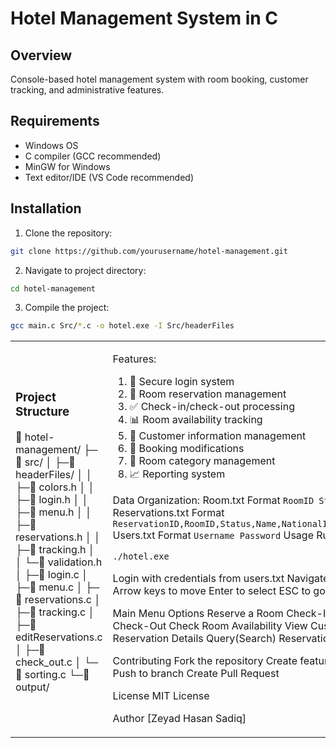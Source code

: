 # Hotel Management System in C

## Overview
Console-based hotel management system with room booking, customer tracking, and administrative features.

## Requirements
- Windows OS
- C compiler (GCC recommended)
- MinGW for Windows
- Text editor/IDE (VS Code recommended)

## Installation
1. Clone the repository:
```bash
git clone https://github.com/yourusername/hotel-management.git
```
2. Navigate to project directory:
```bash
cd hotel-management
```
3. Compile the project:
```bash
gcc main.c Src/*.c -o hotel.exe -I Src/headerFiles
```

<table>
<tr>
<td width="50%">
 
### Project Structure

📁 hotel-management/ ├─📁 src/ │ ├─📁 headerFiles/ │ │ ├─📄 colors.h │ │ ├─📄 login.h │ │ ├─📄 menu.h │ │ ├─📄 reservations.h │ │ ├─📄 tracking.h │ │ └─📄 validation.h │ ├─📄 login.c │ ├─📄 menu.c │ ├─📄 reservations.c │ ├─📄 tracking.c │ ├─📄 editReservations.c │ ├─📄 check_out.c │ └─📄 sorting.c └─📁 output/

</td>
<td width="50%">


Features:
  1. 🔐 Secure login system
  2. 🏨 Room reservation management
  3. ✅ Check-in/check-out processing
  4. 📊 Room availability tracking
  5. 👥 Customer information management
  6. 🔄 Booking modifications
  7. 📝 Room category management
  8. 📈 Reporting system

Data Organization:
Room.txt Format
```RoomID Status Category Price```
Reservations.txt Format
```ReservationID,RoomID,Status,Name,NationalID,Nights,Date,Email,Phone```
Users.txt Format
```Username Password```
Usage
Run the compiled executable:
```bash
./hotel.exe
```
Login with credentials from users.txt
Navigate using the menu system:
  Arrow keys to move
  Enter to select
  ESC to go back

Main Menu Options
  Reserve a Room
  Check-In
  Cancel Reservation
  Check-Out
  Check Room Availability
  View Customer Details
  Edit Reservation Details
  Query(Search)
  Reservation Report
  Exit

Contributing
  Fork the repository
  Create feature branch
  Commit changes
  Push to branch
  Create Pull Request

License
MIT License

Author
[Zeyad Hasan Sadiq]
